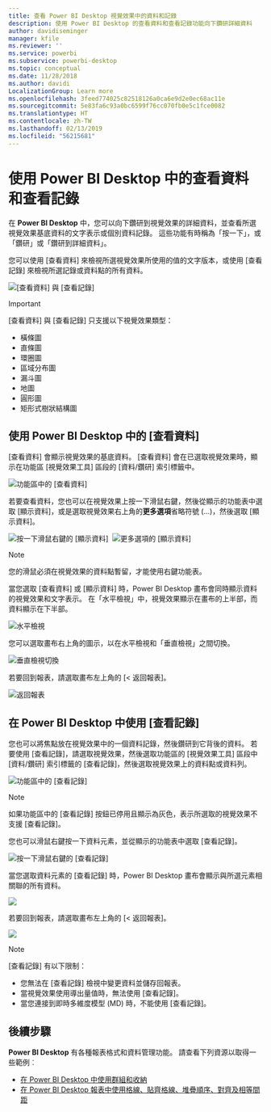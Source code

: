 ```yaml
---
title: 查看 Power BI Desktop 視覺效果中的資料和記錄
description: 使用 Power BI Desktop 的查看資料和查看記錄功能向下鑽研詳細資料
author: davidiseminger
manager: kfile
ms.reviewer: ''
ms.service: powerbi
ms.subservice: powerbi-desktop
ms.topic: conceptual
ms.date: 11/28/2018
ms.author: davidi
LocalizationGroup: Learn more
ms.openlocfilehash: 3feed774025c82518126a0ca6e9d2e0ec68ac11e
ms.sourcegitcommit: 5e83fa6c93a0bc6599f76cc070fb0e5c1fce0082
ms.translationtype: HT
ms.contentlocale: zh-TW
ms.lasthandoff: 02/13/2019
ms.locfileid: "56215681"
---
```

# <a name="use-see-data-and-see-records-in-power-bi-desktop"></a>使用 Power BI Desktop 中的查看資料和查看記錄
在 **Power BI Desktop** 中，您可以向下鑽研到視覺效果的詳細資料，並查看所選視覺效果基底資料的文字表示或個別資料記錄。 這些功能有時稱為「按一下」，或「鑽研」或「鑽研到詳細資料」。

您可以使用 [查看資料] 來檢視所選視覺效果所使用的值的文字版本，或使用 [查看記錄] 來檢視所選記錄或資料點的所有資料。 

![[查看資料] 與 [查看記錄]](media/desktop-see-data-see-records/see-data-record.png)

>[!IMPORTANT]
>[查看資料] 與 [查看記錄] 只支援以下視覺效果類型：
>  - 橫條圖
>  - 直條圖
>  - 環圈圖
>  - 區域分布圖
>  - 漏斗圖
>  - 地圖
>  - 圓形圖
>  - 矩形式樹狀結構圖

## <a name="use-see-data-in-power-bi-desktop"></a>使用 Power BI Desktop 中的 [查看資料]

[查看資料] 會顯示視覺效果的基底資料。 [查看資料] 會在已選取視覺效果時，顯示在功能區 [視覺效果工具] 區段的 [資料/鑽研] 索引標籤中。

![功能區中的 [查看資料]](media/desktop-see-data-see-records/see-data1.png)

若要查看資料，您也可以在視覺效果上按一下滑鼠右鍵，然後從顯示的功能表中選取 [顯示資料]，或是選取視覺效果右上角的**更多選項**省略符號 (...)，然後選取 [顯示資料]。

![按一下滑鼠右鍵的 [顯示資料]](media/desktop-see-data-see-records/see-data2.png)&nbsp;&nbsp;![更多選項的 [顯示資料]](media/desktop-see-data-see-records/see-data3.png)

> [!NOTE]
> 您的滑鼠必須在視覺效果的資料點暫留，才能使用右鍵功能表。

當您選取 [查看資料] 或 [顯示資料] 時，Power BI Desktop 畫布會同時顯示資料的視覺效果和文字表示。 在「水平檢視」中，視覺效果顯示在畫布的上半部，而資料顯示在下半部。 

![水平檢視](media/desktop-see-data-see-records/see-data4a.png)

您可以選取畫布右上角的圖示，以在水平檢視和「垂直檢視」之間切換。

![垂直檢視切換](media/desktop-see-data-see-records/see-data4.png)

若要回到報表，請選取畫布左上角的 [< 返回報表]。

![返回報表](media/desktop-see-data-see-records/see-data5.png)

## <a name="use-see-records-in-power-bi-desktop"></a>在 Power BI Desktop 中使用 [查看記錄]

您也可以將焦點放在視覺效果中的一個資料記錄，然後鑽研到它背後的資料。 若要使用 [查看記錄]，請選取視覺效果，然後選取功能區的 [視覺效果工具] 區段中 [資料/鑽研] 索引標籤的 [查看記錄]，然後選取視覺效果上的資料點或資料列。 

![功能區中的 [查看記錄]](media/desktop-see-data-see-records/see-record1.png)

> [!NOTE]
> 如果功能區中的 [查看記錄] 按鈕已停用且顯示為灰色，表示所選取的視覺效果不支援 [查看記錄]。

您也可以滑鼠右鍵按一下資料元素，並從顯示的功能表中選取 [查看記錄]。

![按一下滑鼠右鍵的 [查看記錄]](media/desktop-see-data-see-records/see-record2.png)

當您選取資料元素的 [查看記錄] 時，Power BI Desktop 畫布會顯示與所選元素相關聯的所有資料。 

![](media/desktop-see-data-see-records/see-record3.png)

若要回到報表，請選取畫布左上角的 [< 返回報表]。

![](media/desktop-see-data-see-records/see-record4.png)

> [!NOTE]
>[查看記錄] 有以下限制：
> - 您無法在 [查看記錄] 檢視中變更資料並儲存回報表。
> - 當視覺效果使用導出量值時，無法使用 [查看記錄]。
> - 當您連接到即時多維度模型 (MD) 時，不能使用 [查看記錄]。

## <a name="next-steps"></a>後續步驟
**Power BI Desktop** 有各種報表格式和資料管理功能。 請查看下列資源以取得一些範例︰

* [在 Power BI Desktop 中使用群組和收納](desktop-grouping-and-binning.md)
* [在 Power BI Desktop 報表中使用格線、貼齊格線、堆疊順序、對齊及相等間距](desktop-gridlines-snap-to-grid.md)

